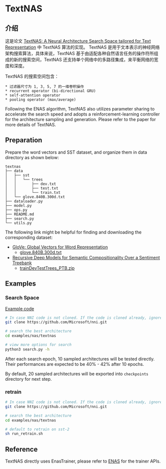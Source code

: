 # TextNAS

## 介绍

这是论文 [TextNAS: A Neural Architecture Search Space tailored for Text Representation](https://arxiv.org/pdf/1912.10729.pdf) 中 TextNAS 算法的实现。 TextNAS 是用于文本表示的神经网络架构搜索算法，具体来说，TextNAS 基于由适配各种自然语言任务的操作符所组成的新的搜索空间，TextNAS 还支持单个网络中的多路径集成，来平衡网络的宽度和深度。

TextNAS 的搜索空间包含：

    * 过滤器尺寸为 1, 3, 5, 7 的一维卷积操作
    * recurrent operator (bi-directional GRU)
    * self-attention operator
    * pooling operator (max/average)

Following the ENAS algorithm, TextNAS also utilizes parameter sharing to accelerate the search speed and adopts a reinforcement-learning controller for the architecture sampling and generation. Please refer to the paper for more details of TextNAS.

## Preparation

Prepare the word vectors and SST dataset, and organize them in data directory as shown below:

```
textnas
├── data
│   ├── sst
│   │   └── trees
│   │       ├── dev.txt
│   │       ├── test.txt
│   │       └── train.txt
│   └── glove.840B.300d.txt
├── dataloader.py
├── model.py
├── ops.py
├── README.md
├── search.py
└── utils.py
```

The following link might be helpful for finding and downloading the corresponding dataset:

* [GloVe: Global Vectors for Word Representation](https://nlp.stanford.edu/projects/glove/)
  * [glove.840B.300d.txt](http://nlp.stanford.edu/data/glove.840B.300d.zip)
* [Recursive Deep Models for Semantic Compositionality Over a Sentiment Treebank](https://nlp.stanford.edu/sentiment/)
  * [trainDevTestTrees_PTB.zip](https://nlp.stanford.edu/sentiment/trainDevTestTrees_PTB.zip)

## Examples

### Search Space

[Example code](https://github.com/microsoft/nni/tree/master/examples/nas/textnas)

```bash
# In case NNI code is not cloned. If the code is cloned already, ignore this line and enter code folder.
git clone https://github.com/Microsoft/nni.git

# search the best architecture
cd examples/nas/textnas

# view more options for search
python3 search.py -h
```

After each search epoch, 10 sampled architectures will be tested directly. Their performances are expected to be 40% - 42% after 10 epochs.

By default, 20 sampled architectures will be exported into `checkpoints` directory for next step.

### retrain

```bash
# In case NNI code is not cloned. If the code is cloned already, ignore this line and enter code folder.
git clone https://github.com/Microsoft/nni.git

# search the best architecture
cd examples/nas/textnas

# default to retrain on sst-2
sh run_retrain.sh
```

## Reference

TextNAS directly uses EnasTrainer, please refer to [ENAS](./ENAS.md) for the trainer APIs.
